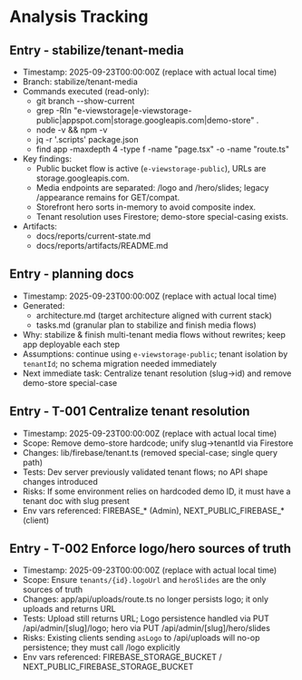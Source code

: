 # Analysis Tracking

## Entry - stabilize/tenant-media
- Timestamp: 2025-09-23T00:00:00Z (replace with actual local time)
- Branch: stabilize/tenant-media
- Commands executed (read-only):
  - git branch --show-current
  - grep -RIn "e-viewstorage|e-viewstorage-public|appspot.com|storage.googleapis.com|demo-store" .
  - node -v && npm -v
  - jq -r '.scripts' package.json
  - find app -maxdepth 4 -type f -name "page.tsx" -o -name "route.ts"
- Key findings:
  - Public bucket flow is active (`e-viewstorage-public`), URLs are storage.googleapis.com.
  - Media endpoints are separated: /logo and /hero/slides; legacy /appearance remains for GET/compat.
  - Storefront hero sorts in-memory to avoid composite index.
  - Tenant resolution uses Firestore; demo-store special-casing exists.
- Artifacts:
  - docs/reports/current-state.md
  - docs/reports/artifacts/README.md

## Entry - planning docs
- Timestamp: 2025-09-23T00:00:00Z (replace with actual local time)
- Generated:
  - architecture.md (target architecture aligned with current stack)
  - tasks.md (granular plan to stabilize and finish media flows)
- Why: stabilize & finish multi-tenant media flows without rewrites; keep app deployable each step
- Assumptions: continue using `e-viewstorage-public`; tenant isolation by `tenantId`; no schema migration needed immediately
- Next immediate task: Centralize tenant resolution (slug→id) and remove demo-store special-case

## Entry - T-001 Centralize tenant resolution
- Timestamp: 2025-09-23T00:00:00Z (replace with actual local time)
- Scope: Remove demo-store hardcode; unify slug→tenantId via Firestore
- Changes: lib/firebase/tenant.ts (removed special-case; single query path)
- Tests: Dev server previously validated tenant flows; no API shape changes introduced
- Risks: If some environment relies on hardcoded demo ID, it must have a tenant doc with slug present
- Env vars referenced: FIREBASE_* (Admin), NEXT_PUBLIC_FIREBASE_* (client)

## Entry - T-002 Enforce logo/hero sources of truth
- Timestamp: 2025-09-23T00:00:00Z (replace with actual local time)
- Scope: Ensure `tenants/{id}.logoUrl` and `heroSlides` are the only sources of truth
- Changes: app/api/uploads/route.ts no longer persists logo; it only uploads and returns URL
- Tests: Upload still returns URL; Logo persistence handled via PUT /api/admin/[slug]/logo; hero via PUT /api/admin/[slug]/hero/slides
- Risks: Existing clients sending `asLogo` to /api/uploads will no-op persistence; they must call /logo explicitly
- Env vars referenced: FIREBASE_STORAGE_BUCKET / NEXT_PUBLIC_FIREBASE_STORAGE_BUCKET